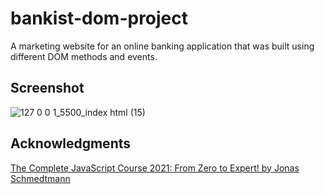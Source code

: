 # bankist-dom-project
A marketing website for an online banking application that was built using different DOM methods and events.

## Screenshot

![127 0 0 1_5500_index html (15)](https://user-images.githubusercontent.com/86558336/139480956-6be3ac91-055e-4b50-b5d0-a2e386622a38.png)

## Acknowledgments

[The Complete JavaScript Course 2021: From Zero to Expert! by Jonas Schmedtmann](https://www.udemy.com/course/the-complete-javascript-course/)

